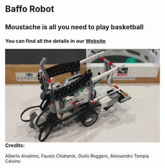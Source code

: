# Baffo Robot
## Moustache is all you need to play basketball

### You can find all the details in our [Website]

<img src="images/bafforobot.jpg" alt="Baffo Robot" style="float: left; margin-right: 10px;" />  

### Credits:
Alberto Anselmo, Fausto Chiatante, Giulio Roggero, Alessandro Tempia Calvino

[Website]: https://baffo.team/
